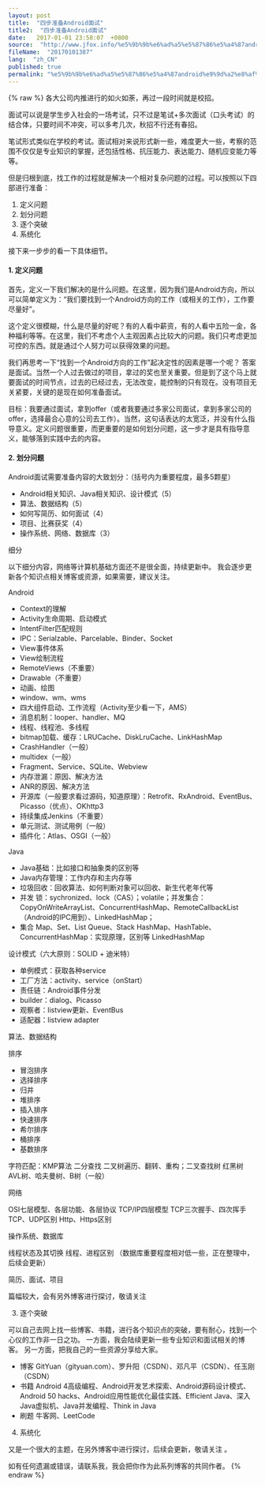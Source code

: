 ```yaml
---
layout: post
title:  "四步准备Android面试"
title2:  "四步准备Android面试"
date:   2017-01-01 23:58:07  +0800
source:  "http://www.jfox.info/%e5%9b%9b%e6%ad%a5%e5%87%86%e5%a4%87android%e9%9d%a2%e8%af%95.html"
fileName:  "20170101387"
lang:  "zh_CN"
published: true
permalink: "%e5%9b%9b%e6%ad%a5%e5%87%86%e5%a4%87android%e9%9d%a2%e8%af%95.html"
---
```

{% raw %}
各大公司内推进行的如火如荼，再过一段时间就是校招。

面试可以说是学生步入社会的一场考试，只不过是笔试+多次面试（口头考试）的结合体，只要时间不冲突，可以多考几次，秋招不行还有春招。

笔试形式类似在学校的考试。面试相对来说形式新一些，难度更大一些，考察的范围不仅仅是专业知识的掌握，还包括性格、抗压能力、表达能力、随机应变能力等等。

但是归根到底，找工作的过程就是解决一个相对复杂问题的过程。可以按照以下四部进行准备：

1. 定义问题
2. 划分问题
3. 逐个突破
4. 系统化

接下来一步步的看一下具体细节。

#### 1. 定义问题

首先，定义一下我们解决的是什么问题。在这里，因为我们是Android方向，所以可以简单定义为：“我们要找到一个Android方向的工作（或相关的工作），工作要尽量好”。

这个定义很模糊，什么是尽量的好呢？有的人看中薪资，有的人看中五险一金，各种福利等等。在这里，我们不考虑个人主观因素占比较大的问题。我们只考虑更加可控的东西。就是通过个人努力可以获得效果的问题。 

我们再思考一下“找到一个Android方向的工作”起决定性的因素是哪一个呢？
答案是面试。当然一个人过去做过的项目，拿过的奖也至关重要。但是到了这个马上就要面试的时间节点，过去的已经过去，无法改变，能控制的只有现在。没有项目无关紧要，关键的是现在如何准备面试。

目标：我要通过面试，拿到offer（或者我要通过多家公司面试，拿到多家公司的offer，选择最合心意的公司去工作）。当然，这句话表达的太宽泛，并没有什么指导意义。定义问题很重要，而更重要的是如何划分问题，这一步才是具有指导意义，能够落到实践中去的内容。

#### 2. 划分问题

Android面试需要准备内容的大致划分：（括号内为重要程度，最多5颗星）

- Android相关知识、Java相关知识、设计模式（5）
- 算法、数据结构（5）
- 如何写简历、如何面试（4）
- 项目、比赛获奖（4）
- 操作系统、网络、数据库（3）

 
细分 

以下细分内容，网络等计算机基础方面还不是很全面，持续更新中。
我会逐步更新各个知识点相关博客或资源，如果需要，建议关注。
 
Android 

- Context的理解
- Activity生命周期、启动模式
- IntentFilter匹配规则
- IPC：Serialzable、Parcelable、Binder、Socket
- View事件体系
- View绘制流程
- RemoteViews（不重要）
- Drawable（不重要）
- 动画、绘图
- window、wm、wms
- 四大组件启动、工作流程（Activity至少看一下，AMS）
- 消息机制：looper、handler、MQ
- 线程、线程池、多线程
- bitmap加载、缓存：LRUCache、DiskLruCache、LinkHashMap
- CrashHandler（一般）
- multidex（一般）
- Fragment、Service、SQLite、Webview
- 内存泄漏：原因、解决方法
- ANR的原因、解决方法
- 开源库（一般要求看过源码，知道原理）：Retrofit、RxAndroid、EventBus、Picasso（优点）、OKhttp3
- 持续集成Jenkins（不重要）
- 单元测试、测试用例（一般）
- 插件化：Atlas、OSGI（一般）

 
Java 

- Java基础：比如接口和抽象类的区别等
- Java内存管理：工作内存和主内存等
- 垃圾回收：回收算法、如何判断对象可以回收、新生代老年代等
- 并发
锁：sychronized、lock（CAS）；volatile；并发集合：CopyOnWriteArrayList、ConcurrentHashMap、RemoteCallbackList（Android的IPC用到）、LinkedHashMap；
- 集合
Map、Set、List
Queue、Stack
HashMap、HashTable、ConcurrentHashMap：实现原理，区别等
LinkedHashMap

 
设计模式（六大原则：SOLID + 迪米特） 

- 单例模式：获取各种service
- 工厂方法：activity、service（onStart）
- 责任链：Android事件分发
- builder：dialog、Picasso
- 观察者：listview更新、EventBus
- 适配器：listview adapter

 
算法、数据结构 

排序

- 冒泡排序
- 选择排序
- 归并
- 堆排序
- 插入排序
- 快速排序
- 希尔排序
- 桶排序
- 基数排序

字符匹配：KMP算法
二分查找
二叉树遍历、翻转、重构；二叉查找树
红黑树
AVL树、哈夫曼树、B树（一般）
 
网络 

OSI七层模型、各层功能、各层协议
TCP/IP四层模型
TCP三次握手、四次挥手
TCP、UDP区别
Http、Https区别
 
操作系统、数据库 

线程状态及其切换
线程、进程区别
（数据库重要程度相对低一些，正在整理中，后续会更新）
 
简历、面试、项目 

篇幅较大，会有另外博客进行探讨，敬请关注
 
3. 逐个突破 

可以自己去网上找一些博客、书籍，进行各个知识点的突破，要有耐心，找到一个心仪的工作非一日之功。
一方面，我会陆续更新一些专业知识和面试相关的博客。
另一方面，把我自己的一些资源分享给大家。

- 博客
GitYuan（gityuan.com）、罗升阳（CSDN）、邓凡平（CSDN）、任玉刚（CSDN）
- 书籍
Android 4高级编程、Android开发艺术探索、Android源码设计模式、Android 50 hacks、Android应用性能优化最佳实践、Efficient Java、深入Java虚拟机、Java并发编程、Think in Java
- 刷题
牛客网、LeetCode

 
4. 系统化 

又是一个很大的主题，在另外博客中进行探讨，后续会更新，敬请关注 。

如有任何遗漏或错误，请联系我，我会把你作为此系列博客的共同作者。
{% endraw %}